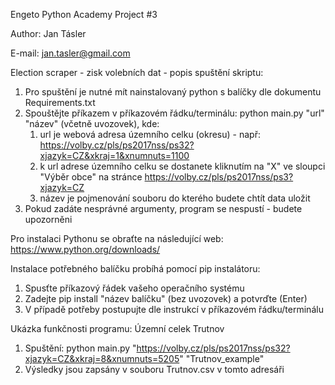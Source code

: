 Engeto Python Academy Project #3

Author: Jan Tásler

E-mail: jan.tasler@gmail.com

Election scraper - zisk volebních dat - popis spuštění skriptu:
1. Pro spuštění je nutné mít nainstalovaný python s balíčky dle dokumentu Requirements.txt
2. Spouštějte příkazem v příkazovém řádku/terminálu: python main.py "url" "název" (včetně uvozovek), kde:
   1. url je webová adresa územního celku (okresu) - např: https://volby.cz/pls/ps2017nss/ps32?xjazyk=CZ&xkraj=1&xnumnuts=1100
   2. k url adrese územního celku se dostanete kliknutím na "X" ve sloupci "Výběr obce" na stránce https://volby.cz/pls/ps2017nss/ps3?xjazyk=CZ
   3. název je pojmenování souboru do kterého budete chtít data uložit
3. Pokud zadáte nesprávné argumenty, program se nespustí - budete upozorněni

Pro instalaci Pythonu se obraťte na následující web: https://www.python.org/downloads/

Instalace potřebného balíčku probíhá pomocí pip instalátoru:
1. Spusťte příkazový řádek vašeho operačního systému
2. Zadejte pip install "název balíčku" (bez uvozovek) a potvrďte (Enter)
3. V případě potřeby postupujte dle instrukcí v příkazovém řádku/terminálu



Ukázka funkčnosti programu:
Územní celek Trutnov 
1. Spuštění: python main.py "https://volby.cz/pls/ps2017nss/ps32?xjazyk=CZ&xkraj=8&xnumnuts=5205" "Trutnov_example"
2. Výsledky jsou zapsány v souboru Trutnov.csv v tomto adresáři

